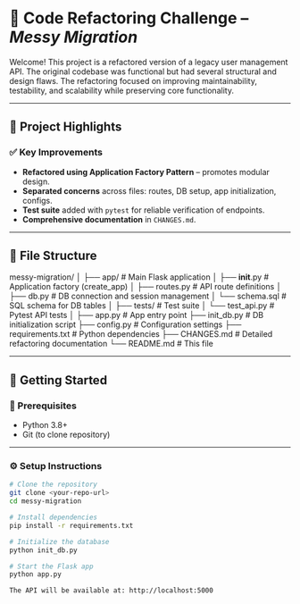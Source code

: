 # 🧹 Code Refactoring Challenge – *Messy Migration*

Welcome! This project is a refactored version of a legacy user management API. The original codebase was functional but had several structural and design flaws. The refactoring focused on improving maintainability, testability, and scalability while preserving core functionality.

---

## 🔧 Project Highlights

### ✅ Key Improvements

- **Refactored using Application Factory Pattern** – promotes modular design.
- **Separated concerns** across files: routes, DB setup, app initialization, configs.
- **Test suite** added with `pytest` for reliable verification of endpoints.
- **Comprehensive documentation** in `CHANGES.md`.

---

## 📁 File Structure

messy-migration/
│
├── app/                  # Main Flask application
│   ├── __init__.py       # Application factory (create_app)
│   ├── routes.py         # API route definitions
│   ├── db.py             # DB connection and session management
│   └── schema.sql        # SQL schema for DB tables
│
├── tests/                # Test suite
│   └── test_api.py       # Pytest API tests
│
├── app.py                # App entry point
├── init_db.py            # DB initialization script
├── config.py             # Configuration settings
├── requirements.txt      # Python dependencies
├── CHANGES.md            # Detailed refactoring documentation
└── README.md             # This file

---

## 🚀 Getting Started

### 🧰 Prerequisites

- Python 3.8+
- Git (to clone repository)

---

### ⚙️ Setup Instructions

```bash
# Clone the repository
git clone <your-repo-url>
cd messy-migration

# Install dependencies
pip install -r requirements.txt

# Initialize the database
python init_db.py

# Start the Flask app
python app.py

The API will be available at: http://localhost:5000
